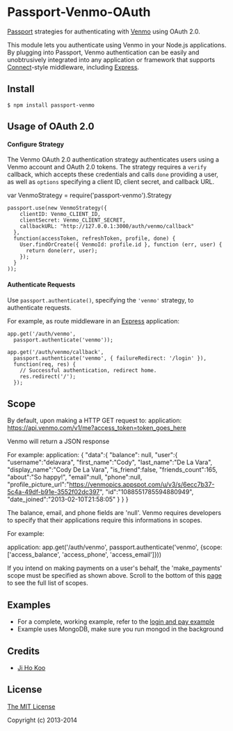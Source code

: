 # Passport-Venmo-OAuth

[Passport](http://passportjs.org/) strategies for authenticating with [Venmo](http://www.venmo.com/)
using OAuth 2.0.

This module lets you authenticate using Venmo in your Node.js applications.
By plugging into Passport, Venmo authentication can be easily and
unobtrusively integrated into any application or framework that supports
[Connect](http://www.senchalabs.org/connect/)-style middleware, including
[Express](http://expressjs.com/).

## Install

    $ npm install passport-venmo


## Usage of OAuth 2.0

#### Configure Strategy

The Venmo OAuth 2.0 authentication strategy authenticates users using a Venmo
account and OAuth 2.0 tokens.  The strategy requires a `verify` callback, which
accepts these credentials and calls `done` providing a user, as well as
`options` specifying a client ID, client secret, and callback URL.

  var VenmoStrategy = require('passport-venmo').Strategy



    passport.use(new VenmoStrategy({
        clientID: Venmo_CLIENT_ID,
        clientSecret: Venmo_CLIENT_SECRET,
        callbackURL: "http://127.0.0.1:3000/auth/venmo/callback"
      },
      function(accessToken, refreshToken, profile, done) {
        User.findOrCreate({ VenmoId: profile.id }, function (err, user) {
          return done(err, user);
        });
      }
    ));

#### Authenticate Requests

Use `passport.authenticate()`, specifying the `'venmo'` strategy, to
authenticate requests.

For example, as route middleware in an [Express](http://expressjs.com/)
application:

    app.get('/auth/venmo',
      passport.authenticate('venmo'));

    app.get('/auth/venmo/callback',
      passport.authenticate('venmo', { failureRedirect: '/login' }),
      function(req, res) {
        // Successful authentication, redirect home.
        res.redirect('/');
      });

## Scope

By default, upon making a HTTP GET request to:
application:
    https://api.venmo.com/v1/me?access_token=token_goes_here

Venmo will return a JSON response

For example:
application:
    {
      "data":{
        "balance": null,
        "user":{
           "username":"delavara",
           "first_name":"Cody",
           "last_name":"De La Vara",
           "display_name":"Cody De La Vara",
           "is_friend":false,
           "friends_count":165,
           "about":"So happy!",
           "email":null,
           "phone":null,
           "profile_picture_url":"https://venmopics.appspot.com/u/v3/s/6ecc7b37-5c4a-49df-b91e-3552f02dc397",
           "id":"1088551785594880949",
           "date_joined":"2013-02-10T21:58:05"
        }
      }
    }

The balance, email, and phone fields are 'null'. Venmo requires developers to specify that their applications require this informations in scopes.

For example:

application:
    app.get('/auth/venmo', passport.authenticate('venmo', {scope: ['access_balance', 'access_phone', 'access_email']}))

If you intend on making payments on a user's behalf, the 'make_payments' scope must be specified as shown above. Scroll to the bottom of this [page](https://developer.venmo.com/docs/authentication) to see the full list of scopes.

## Examples

- For a complete, working example, refer to the [login and pay example](https://github.com/jihokoo/passport-venmo/tree/master/examples)
- Example uses MongoDB, make sure you run mongod in the background


## Credits

  - [Ji Ho Koo](http://github.com/jihokoo)

## License

[The MIT License](http://opensource.org/licenses/MIT)

Copyright (c) 2013-2014

